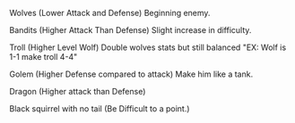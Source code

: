 Wolves (Lower Attack and Defense) Beginning enemy.

Bandits (Higher Attack Than Defense) Slight increase in difficulty.

Troll (Higher Level Wolf) Double wolves stats but still balanced "EX: Wolf is 1-1 make troll 4-4"

Golem (Higher Defense compared to attack) Make him like a tank.

Dragon (Higher attack than Defense)

Black squirrel with no tail (Be Difficult to a point.)